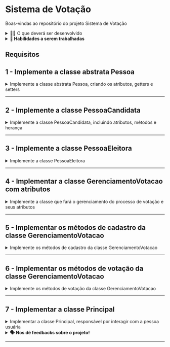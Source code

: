 # Sistema de Votação

Boas-vindas ao repositório do projeto Sistema de Votação

<details>
  <summary>👨‍💻 O que deverá ser desenvolvido</summary><br />

Com as habilidades adquiridas em Java, surgiu para você um novo desafio: desenvolver um sistema de votação eletrônico! É isso mesmo, você será o grande arquiteto digital da democracia!

Imagine só: seu sistema deve possibilitar o cadastro de todas as nossas pessoas candidatas e eleitoras, além de coordenar todo o processo de votação. E tem mais, você será capaz de verificar os resultados da eleição a qualquer momento.

Durante o seu desenvolvimento você deverá seguir quatro etapas essenciais:

1. Cadastrar pessoas candidatas
2. Cadastrar pessoas eleitoras
3. Iniciar processo votação
4. Apresentar os resultados da eleição

O objetivo deste projeto é praticar a lógica de programação em um contexto de programação orientada a objetos e entender como esses conceitos permitem que escrevamos código mais claro, mais flexível e mais fácil de manter.

</details>

<details>
  <summary><strong> 📝 Habilidades a serem trabalhadas</strong></summary>

Neste projeto, verificamos se você é capaz de:

1. Compreender os conceitos fundamentais da Programação Orientada a Objetos (POO) e como a linguagem Java aplica esses conceitos.
2. Entender a importância de conceitos como classes, objetos, métodos, encapsulamento, herança, polimorfismo, interfaces e classes abstratas na POO.
3. Aplicar os conceitos de POO na prática, através da codificação em Java.
4. Analisar códigos Java escritos por outros, identificando o uso de conceitos de POO e entendendo como eles contribuem para a organização e clareza do código.
5. Criar novos programas Java utilizando os conceitos de POO, organizando o código de maneira lógica e eficiente.
6. Avaliar a eficácia de diferentes abordagens de programação em Java, considerando fatores como legibilidade, eficiência e facilidade de manutenção.

Desta forma, o projeto visa desenvolver as habilidades de programação orientada a objetos dos participantes, desde o nível de conhecimento até a capacidade de avaliar e criar seus próprios códigos em Java.

</details>

## Requisitos

## 1 - Implemente a classe abstrata Pessoa

<details>
    <summary>Implemente a classe abstrata Pessoa, criando os atributos, getters e setters</summary>


No projeto já existe um arquivo com a classe `com.betrybe.sistemadevotacao.Pessoa`. Nessa classe, você deve garantir que: 
 1. Ela é uma classe abstrata, de forma que ela será utilizada como base para implementação de outras classes, mas não será instanciada por si.
 2. Ela possui o atributo protegido `nome` do tipo String.
 3. Ela possui os _getters_ e _setters_ correspondentes ao atributo.
  - Note que estes métodos não são abstratos, mesmo que a classe seja.

</details>

---
## 2 - Implemente a classe PessoaCandidata

<details>
    <summary>Implemente a classe PessoaCandidata, incluindo atributos, métodos e herança </summary>

A classe `PessoaCandidata` herda da classe `Pessoa`, ficando responsável por representar a pessoa candidata. Essa classe é formada por:
1. Atributos:
    - `nome`: herdado da classe `Pessoa`;
    - `numero`: atributo do tipo **primitivo** inteiro que armazena o número identificador para voto;
    - `votos`: atributo do tipo **primitivo** inteiro que armazena o número de votos recebidos pela pessoa candidata.
2. Métodos:

   Como o atributo nome será herdado da classe Pessoa, não é necessário implementar os métodos getter e setter para ele na subclasse;
   - implemente os getters e setters referentes ao atributo `numero`.

    O atributo `votos` deve possuir um método getter, mas não deve ser acompanhado por um método setter,
preservando assim a integridade do número de votos. Em vez de um setter, deve existir um método adicional 
nomeado `receberVoto`.

   - Este método `receberVoto` será responsável por incrementar em 1 o valor do atributo votos, representando 
assim o recebimento de voto pela pessoa candidata. Este método não terá retorno.

3. Construtor: 

    O construtor da classe deverá aceitar dois parâmetros: `nome` e `numero`, que serão armazenados nos atributos correspondentes da instância criada. Além disso, 
o atributo `votos` deverá ser inicializado no construtor com o valor zero sempre que uma nova instância for criada.

Note que todos os métodos da classe em questão são públicos.

</details>

---
## 3 - Implemente a classe PessoaEleitora

<details>
    <summary>Implemente a classe PessoaEleitora</summary>

A classe `PessoaEleitora` herda da classe `Pessoa`, ficando responsável por representar a pessoa eleitora. Garanta que:
1. Além do(s) atributo(s) herdado(s), ela deve possuir um atributo privado adicional `cpf` do tipo String, que armazena o CPF da pessoa eleitora. 
2. A classe deve possuir os _getters_ e _setters_ correspondentes aos atributos.

Note que todos os métodos dessa classe são públicos.

</details>

---
## 4 - Implementar a classe GerenciamentoVotacao com atributos

<details>
    <summary>Implemente a classe que fará o gerenciamento do processo de votação e seus atributos</summary>

Neste requisito, você deve iniciar a implementação da classe `GerenciamentoVotacao` que é responsável por gerenciar a votação e o cadastro de pessoas candidatas e pessoas eleitoras. A classe deve implementar a interface `GerenciamentoVotacaoInterface`, já disponibilizada com o projeto.

Por enquanto você não precisa completar os métodos da interface, apenas deverá criar três atributos privados:
- `pessoasCandidatas`: responsável por manter uma lista das pessoas candidatas cadastradas, ou seja, de objetos instanciados da classe `PessoaCandidata`;
- `pessoasEleitoras`: responsável por manter uma lista das pessoas eleitoras cadastradas, ou seja, de objetos instanciados da classe `PessoaEleitora`;
- `cpfsComputados`: responsável por manter uma lista com os CPFs das pessoas eleitoras que já votaram, ou seja, de Strings.

Para criar os três atributos acima, você deve utilizar a classe `ArrayList`. Nós aprenderemos mais sobre essa classe posteriormente, mas utilizaremos essa classe aqui porque ela pode receber novos objetos de uma forma mais simples e eficiente do que com os _arrays_ nativos do Java. Um exemplo de uso:

```java
ArrayList<String> fruits = new ArrayList<String>();
fruits.add("maça");
fruits.add("uva");
System.out.println(fruits.get(1)); // Imprime "uva"
```

Para mais informações, você pode consultar o site da [W3Schools](https://www.w3schools.com/java/java_arraylist.asp), ou a [documentação](https://docs.oracle.com/en/java/javase/17/docs/api/java.base/java/util/ArrayList.html) oficial.

</details>

---
## 5 - Implementar os métodos de cadastro da classe GerenciamentoVotacao

<details>
    <summary>Implemente os métodos de cadastro da classe GerenciamentoVotacao</summary>

Neste requisito, você deve implementar os métodos da classe `GerenciamentoVotacao` referentes a cadastro, conforme abaixo:

- **Método** `cadastrarPessoaCandidata`: esse método público deve receber dois parâmetros: o `nome` (String) e o `numero` (inteiro) da pessoa candidata. Neste método você deve:
   - Verificar se o número da pessoa candidata já está cadastrado na lista `pessoasCandidatas` e, caso esteja, imprimir a mensagem `Número da pessoa candidata já utilizado!` no console;
   - Caso contrário, instanciar um objeto da classe `PessoaCandidata` utilizando os valores recebidos;
   - Por fim, adicionar o novo objeto na lista `pessoasCandidatas` (Dica: utilize o método `.add` da classe `ArrayList`).
- **Método** `cadastrarPessoaEleitora`: esse método público deve receber dois parâmetros: o `nome` (String) e o `cpf` (String) da pessoa candidata. Neste método você deve:
    - Verificar se o CPF da pessoa já está cadastrado na lista `pessoasEleitoras` e, caso esteja, imprimir a mensagem `Pessoa eleitora já cadastrada!` no console;
    - Caso contrário, instanciar um objeto da classe `PessoaEleitora` utilizando os valores recebidos
    - Por fim, adicionar o novo objeto na lista `pessoasEleitoras`.

</details>

---
## 6 - Implementar os métodos de votação da classe GerenciamentoVotacao

<details>
    <summary>Implemente os métodos de votação da classe GerenciamentoVotacao</summary>

Neste requisito, você deve implementar os métodos da classe `GerenciamentoVotacao` referentes à votação, conforme abaixo:

- **Método** `votar`: esse método público deve receber dois parâmetros: o `cpfPessoaEleitora` e o `numeroPessoaCandidata`. Nesse método você deve:
   - Verificar se o CPF da pessoa eleitora já está inserido na lista `cpfsComputados` e, caso esteja, deve imprimir a mensagem `Pessoa eleitora já votou!` no console;
   - Caso contrário, deve percorrer o array `pessoasCandidatas` para encontrar o objeto da pessoa candidata que tenha o número passado pelo parâmetro `numeroPessoaCandidata`. Quando encontrar o objeto que representa a pessoa candidata, deverá chamar o método `receberVoto` desse objeto.
   - Por fim, deve inserir o CPF da pessoa eleitora na lista `cpfsComputados`, de forma que essa pessoa eleitora não possa votar novamente 
- **Método** `mostrarResultado`: esse método público é responsável por imprimir no console o resultado da eleição, seja o resultado parcial ou o final. Ele não recebe nenhum parâmetro. No método, você deve:
   - Verificar se já existe algum voto computado e, caso não, mostrar a mensagem `É preciso ter pelo menos um voto para mostrar o resultado.`. Você pode utilizar a lista de CPFs para verificar o total de votos.
   - Caso já tenha votos computados, imprimir no console o nome de cada pessoas candidata com a quantidade de votos que ela recebeu e o percentual de votos recebidos. Além disso, mostrar o total de votos computados. Exemplo de saída:
```text
Nome: Maria - 2 votos ( 67% )
Nome: José - 1 votos ( 33% )
Total de votos: 3
```

Nota: no cálculo da porcentagem, arredonde o valor para inteiro utilizando o método estático `round` da classe `Math` do Java.

</details>

---
## 7 - Implementar a classe Principal

<details>
    <summary>Implementar a classe Principal, responsável por interagir com a pessoa usuária</summary>

Neste requisito você irá implementar a classe `Principal`, que fará a execução de todo o processo de cadastro e votação.

Será preciso criar um menu com três etapas:
- Cadastro de pessoas candidata;
- Cadastro de pessoas eleitoras;
- Votação.

Para implementar o sistema, a classe `Principal` deve conter o método `main`, que utilizará a classe `GerenciamentoVotacao` para realizar as diferentes etapas.

Você poderá utilizar laços de repetição para processar cada etapa.

### Cadastro de pessoas candidatas

O menu de cadastro de pessoas candidatas deverá ter o seguinte formado:

```text
Cadastrar pessoa candidata?
1 - Sim
2 - Não
Entre com o número correspondente à opção desejada:
```

Se a pessoa usuária entrar com o valor 1 (que indica que ela quer cadastrar uma pessoa candidata), a mensagem `Entre com o nome da pessoa candidata:` deverá ser impressa no console.

Em seguida, após inserir o nome da pessoa candidata e pressionar enter, aparecerá a mensagem `Entre com o número da pessoa candidata:` no console. Depois que a pessoa usuária inserir o número da pessoa candidata, o sistema deverá retornar ao estado inicial do menu. 

Supondo que o nome da primeira pessoa candidata seja "Maria" e o seu número para votar seja "1", então um exemplo do conteúdo do console depois de cadastrar a primeira pessoa candidata será:

```text
Cadastrar pessoa candidata?
1 - Sim
2 - Não
Entre com o número correspondente à opção desejada:
1
Entre com o nome da pessoa candidata:
Maria
Entre com o número da pessoa candidata:
1
Cadastrar pessoa candidata?
1 - Sim
2 - Não
Entre com o número correspondente à opção desejada:
```

Esse ciclo se repete até não haver mais pessoas candidatas para serem cadastradas. Quando isso acontecer, a pessoa usuária entrará com a opção 2 do menu, o que vai parar o primeiro laço. O segundo laço, que representa a etapa de cadastro de pessoas eleitoras, deve ser iniciado logo na sequência.

⚠️🔴**IMPORTANTE: para facilitar o uso da classe `Scanner` do Java, cadastra-se apenas o primeiro nome da pessoa candidata — ou seja, Maria, e não Maria Silva ou Maria Clara.** 🔴⚠️

### Cadastro de pessoas candidatas

Após finalizar o cadastro de pessoas candidatas, passamos para o cadastro de pessoas eleitoras. O menu deverá ter o seguinte formato:

```text
Cadastrar pessoa eleitora?
1 - Sim
2 - Não
Entre com o número correspondente à opção desejada:
```

Se a pessoa usuária entrar com o valor 1 (que indica que ela quer cadastrar uma pessoa eleitora), então a mensagem `Entre com o nome da pessoa eleitora:` será impressa no console. Em seguida, depois de inserir o nome da pessoa eleitora e pressionar enter, aparecerá no console a mensagem `Entre com o CPF da pessoa eleitora:`.

Depois que a pessoa usuária inserir o CPF da pessoa eleitora, o sistema deve retornar ao estado inicial do menu. Supondo que o nome da primeira pessoa eleitora seja "João", portador do CPF "123.456.789-00", um exemplo do conteúdo do console após cadastrá-la será:

```text
Cadastrar pessoa eleitora?
1 - Sim
2 - Não
Entre com o número correspondente à opção desejada:
1
Entre com o nome da pessoa eleitora:
João
Entre com o cpf da pessoa eleitora:
123.456.789-00
Cadastrar pessoa eleitora?
1 - Sim
2 - Não
Entre com o número correspondente à opção desejada:
 ```

Esse ciclo se repete até o esgotamento das pessoas eleitoras a serem cadastradas. Ao final desse cadastro, a pessoa usuária entrará com a opção 2 do menu, o que vai parar o segundo laço e iniciar o terceiro, marcando o início da votação.

### Votação

Após finalizar o cadastro de pessoas eleitoras, entramos na etapa de votação. O menu deve ter o seguinte formato:

```text
 Entre com o número correspondente à opção desejada:
 1 - Votar
 2 - Resultado Parcial
 3 - Finalizar Votação
```

Se a pessoa usuária entrar com o valor 1 (que indica que ela quer computar um voto), a mensagem `Entre com o cpf da pessoa eleitora:` deverá ser impressa no console. Em seguida, após inserir o CPF da pessoa eleitora e pressionar enter, deverá aparecer a mensagem `Entre com o número da pessoa candidata:` no console. Feito isso, o voto deve ser computado, e o sistema retorna ao estado inicial do menu. Supondo que o CPF da primeira pessoa eleitora seja "123.456.789-00", e o número da pessoa candidata seja 1, então um exemplo do conteúdo do console após realizar um voto será:

```text
 Entre com o número correspondente à opção desejada:
 1 - Votar
 2 - Resultado Parcial
 3 - Finalizar Votação
 1
 Entre com o cpf da pessoa eleitora:
123.456.789-00
 Entre com o número da pessoa candidata:
 1
 Entre com o número correspondente à opção desejada:
 1 - Votar
 2 - Resultado Parcial
 3 - Finalizar Votação
```

Se a pessoa escolher a opção 2 ("Resultado parcial"), o resultado parcial deverá ser mostrado, mas a votação continua. Já se a pessoa escolher a opção 3, deverá ser mostrado o resultado final, e a execução termina.

</details>

<details>

<summary><strong> 🗣 Nos dê feedbacks sobre o projeto!</strong></summary>

Ao finalizar e submeter o projeto, não se esqueça de avaliar sua experiência preenchendo o [formulário](https://be-trybe.typeform.com/to/ZTeR4IbH#cohort_hidden=CH31-JAVA&template=betrybe/java-0x-projeto-sistema-de-votacao).
**Leva menos de 3 minutos!**

</details>

---

<!-- mdi versão 1.0 projeto ⚠️ não exclua esse comentário -->
